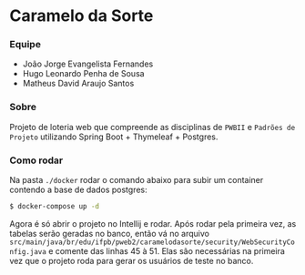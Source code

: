 # Caramelo da Sorte

### Equipe
* João Jorge Evangelista Fernandes
* Hugo Leonardo Penha de Sousa
* Matheus David Araujo Santos
### Sobre
Projeto de loteria web que compreende as disciplinas de `PWBII` e `Padrões de Projeto` utilizando Spring Boot + Thymeleaf + Postgres.

### Como rodar

Na pasta `./docker` rodar o comando abaixo para subir um container contendo a base de dados postgres:

~~~sh
$ docker-compose up -d
~~~

Agora é só abrir o projeto no Intellij e rodar. Após rodar pela primeira vez, as tabelas serão geradas no banco, então vá no arquivo `src/main/java/br/edu/ifpb/pweb2/caramelodasorte/security/WebSecurityConfig.java` e comente das linhas 45 à 51. Elas são necessárias na primeira vez que o projeto roda para gerar os usuários de teste no banco. 
